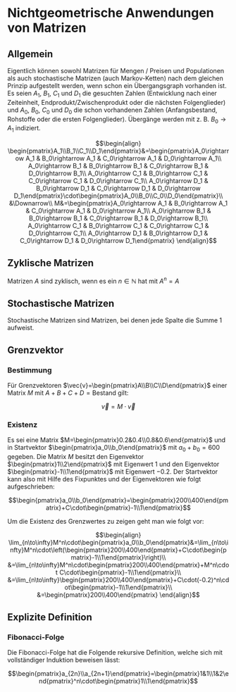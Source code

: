 # Nichtgeometrische Anwendungen von Matrizen

## Allgemein

Eigentlich können sowohl Matrizen für Mengen / Preisen und Populationen als auch stochastische Matrizen (auch Markov-Ketten) nach dem gleichen Prinzip aufgestellt werden, wenn schon ein Übergangsgraph vorhanden ist. Es seien $A_1$, $B_1$, $C_1$ und $D_1$ die gesuchten Zahlen (Entwicklung nach einer Zeiteinheit, Endprodukt/Zwischenprodukt oder die nächsten Folgenglieder) und $A_0$, $B_0$, $C_0$ und $D_0$ die schon vorhandenen Zahlen (Anfangsbestand, Rohstoffe oder die ersten Folgenglieder). Übergänge werden mit z. B. $B_0\rightarrow A_1$ indiziert.

$$\begin{align}
	\begin{pmatrix}A_1\\B_1\\C_1\\D_1\end{pmatrix}&=\begin{pmatrix}A_0\rightarrow A_1 & B_0\rightarrow A_1 & C_0\rightarrow A_1 & D_0\rightarrow A_1\\  A_0\rightarrow B_1 & B_0\rightarrow B_1 & C_0\rightarrow B_1 & D_0\rightarrow B_1\\  A_0\rightarrow C_1 & B_0\rightarrow C_1 & C_0\rightarrow C_1 & D_0\rightarrow C_1\\  A_0\rightarrow D_1 & B_0\rightarrow D_1 & C_0\rightarrow D_1 & D_0\rightarrow D_1\end{pmatrix}\cdot\begin{pmatrix}A_0\\B_0\\C_0\\D_0\end{pmatrix}\\
	&\Downarrow\\
	M&=\begin{pmatrix}A_0\rightarrow A_1 & B_0\rightarrow A_1 & C_0\rightarrow A_1 & D_0\rightarrow A_1\\  A_0\rightarrow B_1 & B_0\rightarrow B_1 & C_0\rightarrow B_1 & D_0\rightarrow B_1\\  A_0\rightarrow C_1 & B_0\rightarrow C_1 & C_0\rightarrow C_1 & D_0\rightarrow C_1\\  A_0\rightarrow D_1 & B_0\rightarrow D_1 & C_0\rightarrow D_1 & D_0\rightarrow D_1\end{pmatrix}
\end{align}$$

## Zyklische Matrizen

Matrizen $A$ sind zyklisch, wenn es ein $n\in\mathbb{N}$ hat mit $A^n=A$

## Stochastische Matrizen

Stochastische Matrizen sind Matrizen, bei denen jede Spalte die Summe 1 aufweist.

## Grenzvektor

### Bestimmung

Für Grenzvektoren $\vec{v}=\begin{pmatrix}A\\B\\C\\D\end{pmatrix}$ einer Matrix $M$ mit $A+B+C+D=\textrm{Bestand}$ gilt:

$$\vec{v}=M\cdot\vec{v}$$

### Existenz

Es sei eine Matrix $M=\begin{pmatrix}0.2&0.4\\0.8&0.6\end{pmatrix}$ und in Startvektor $\begin{pmatrix}a_0\\b_0\end{pmatrix}$ mit $a_0+b_0=600$ gegeben. Die Matrix $M$ besitzt den Eigenvektor $\begin{pmatrix}1\\2\end{pmatrix}$ mit Eigenwert $1$ und den Eigenvektor $\begin{pmatrix}-1\\1\end{pmatrix}$ mit Eigenwert $-0.2$. Der Startvektor kann also mit Hilfe des Fixpunktes und der Eigenvektoren wie folgt aufgeschrieben:

$$\begin{pmatrix}a_0\\b_0\end{pmatrix}=\begin{pmatrix}200\\400\end{pmatrix}+C\cdot\begin{pmatrix}-1\\1\end{pmatrix}$$

Um die Existenz des Grenzwertes zu zeigen geht man wie folgt vor:

$$\begin{align}
	\lim_{n\to\infty}M^n\cdot\begin{pmatrix}a_0\\b_0\end{pmatrix}&=\lim_{n\to\infty}M^n\cdot\left(\begin{pmatrix}200\\400\end{pmatrix}+C\cdot\begin{pmatrix}-1\\1\end{pmatrix}\right)\\
	&=\lim_{n\to\infty}M^n\cdot\begin{pmatrix}200\\400\end{pmatrix}+M^n\cdot C\cdot\begin{pmatrix}-1\\1\end{pmatrix}\\
	&=\lim_{n\to\infty}\begin{pmatrix}200\\400\end{pmatrix}+C\cdot(-0.2)^n\cdot\begin{pmatrix}-1\\1\end{pmatrix}\\
	&=\begin{pmatrix}200\\400\end{pmatrix}
\end{align}$$

## Explizite Definition

### Fibonacci-Folge

Die Fibonacci-Folge hat die Folgende rekursive Definition, welche sich mit vollständiger Induktion beweisen lässt:

$$\begin{pmatrix}a_{2n}\\a_{2n+1}\end{pmatrix}=\begin{pmatrix}1&1\\1&2\end{pmatrix}^n\cdot\begin{pmatrix}1\\1\end{pmatrix}$$



